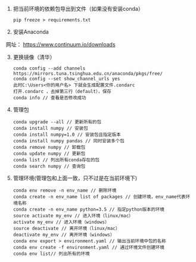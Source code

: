 1. 把当前环境的依赖包导出到文件（如果没有安装conda） 

   ```
   pip freeze > requirements.txt
   ```


2. 安装Anaconda

​        网址： https://www.continuum.io/downloads 

3. 更换镜像（清华）

   ```
   conda config --add channels https://mirrors.tuna.tsinghua.edu.cn/anaconda/pkgs/free/
   conda config --set show_channel_urls yes
   此时C:\Users<你的用户名> 下就会生成配置文件.condarc 
   打开.condarc ，去掉第三行（default），保存
   conda info // 查看是否修改成功
   ```


4. 管理包

   ```
   conda upgrade --all // 更新所有的包
   conda install numpy // 安装包
   conda install numpy=1.0 // 安装包且指定版本
   conda install numpy pandas // 同时安装多个包
   conda remove numpy // 卸载包
   conda update numpy // 更新包
   conda list // 列出所有conda存在的包
   conda search numpy // 查询包
   ```

5. 管理环境(管理包和上面一致，只不过是在当前环境下)

   ```
   conda env remove -n env_name // 删除环境
   conda create -n env_name list of packages // 创建环境，env_name代表环境名称
   conda create -n env_name python=3.5 // 指定python版本的环境
   source activate my_env // 进入环境（linux/mac）
   activate my_env // 进入环境（windows）
   source deactivate // 离开环境（linux/mac）
   deactivate my_env // 离开环境（windows）
   conda env export > environment.yaml // 输出当前环境中包的名称
   conda env create -f environment.yaml // 通过环境文件创建环境
   conda env list// 列出所有的环境
   ```










